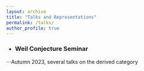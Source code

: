 ```yaml
---
layout: archive
title: "Talks and Representations"
permalink: /talks/
author_profile: true
---
```


+ ### Weil Conjecture Seminar
⋅⋅⋅Autumn 2023, several talks on the derived category

